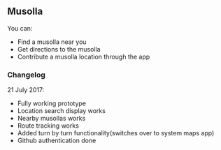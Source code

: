 ## Musolla

You can:
- Find a musolla near you
- Get directions to the musolla
- Contribute a musolla location through the app

### Changelog
21 July 2017:
- Fully working prototype
- Location search display works
- Nearby musollas works
- Route tracking works
- Added turn by turn functionality(switches over to system maps app)
- Github authentication done 
